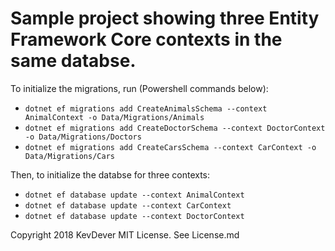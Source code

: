 # Sample project showing three Entity Framework Core contexts in the same databse.

To initialize the migrations, run (Powershell commands below):
* `dotnet ef migrations add CreateAnimalsSchema --context AnimalContext -o Data/Migrations/Animals`
* `dotnet ef migrations add CreateDoctorSchema --context DoctorContext -o Data/Migrations/Doctors`
* `dotnet ef migrations add CreateCarsSchema --context CarContext -o Data/Migrations/Cars`

Then, to initialize the databse for three contexts:
* `dotnet ef database update --context AnimalContext`
* `dotnet ef database update --context CarContext`
* `dotnet ef database update --context DoctorContext`


Copyright 2018 KevDever
MIT License.  See License.md
